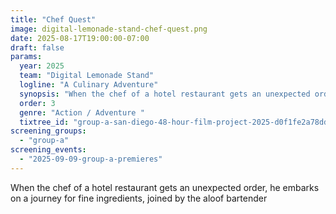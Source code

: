 ```yaml
---
title: "Chef Quest"
image: digital-lemonade-stand-chef-quest.png
date: 2025-08-17T19:00:00-07:00
draft: false
params:
  year: 2025
  team: "Digital Lemonade Stand"
  logline: "A Culinary Adventure"
  synopsis: "When the chef of a hotel restaurant gets an unexpected order, he embarks on a journey for fine ingredients, joined by the aloof bartender"
  order: 3
  genre: "Action / Adventure "
  tixtree_id: "group-a-san-diego-48-hour-film-project-2025-d0f1fe2a78dd"
screening_groups:
  - "group-a"
screening_events:
  - "2025-09-09-group-a-premieres"
---
```


When the chef of a hotel restaurant gets an unexpected order, he embarks on a journey for fine ingredients, joined by the aloof bartender
